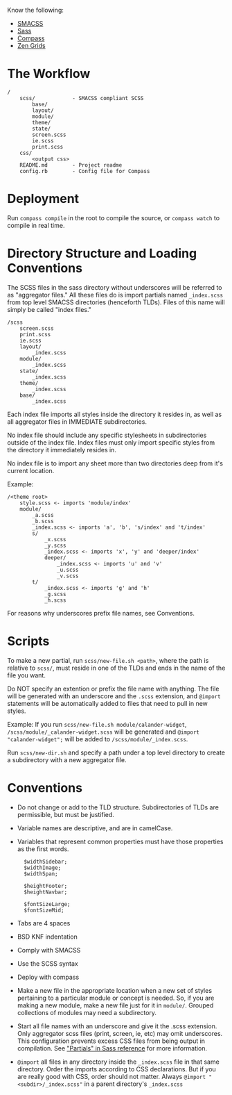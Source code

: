 Know the following:

* [SMACSS](http://www.smacss.com/)
* [Sass](http://www.sass-lang.com)
* [Compass](http://compass-style.org/)
* [Zen Grids](http://zengrids.com/)

# The Workflow

```
/
    scss/            - SMACSS compliant SCSS
        base/ 
        layout/
        module/
        theme/
        state/
        screen.scss
        ie.scss
        print.scss
    css/
        <output css>
    README.md        - Project readme
    config.rb        - Config file for Compass
```

# Deployment

Run `compass compile` in the root to compile the source, or `compass watch` to compile in real time.

# Directory Structure and Loading Conventions

The SCSS files in the sass directory without underscores will be referred to as "aggregator files." All these files do is import partials named `_index.scss` from top level SMACSS directories (henceforth TLDs). Files of this name will simply be called "index files."

```
/scss
    screen.scss
    print.scss
    ie.scss
    layout/
        _index.scss
    module/
        _index.scss
    state/
        _index.scss
    theme/
        _index.scss
    base/
        _index.scss
```

Each index file imports all styles inside the directory it
resides in, as well as all aggregator files in IMMEDIATE
subdirectories.

No index file should include any specific stylesheets in subdirectories outside of the index file. Index files must only import specific styles from the directory it immediately resides in.

No index file is to import any sheet more than two directories
deep from it's current location.

Example:

```
/<theme root>
    style.scss <- imports 'module/index'
    module/
        _a.scss
        _b.scss
        _index.scss <- imports 'a', 'b', 's/index' and 't/index'
        s/
            _x.scss
            _y.scss
            _index.scss <- imports 'x', 'y' and 'deeper/index'
            deeper/
                _index.scss <- imports 'u' and 'v'
                _u.scss
                _v.scss
        t/
            _index.scss <- imports 'g' and 'h'
            _g.scss
            _h.scss
```

For reasons why underscores prefix file names, see Conventions.

# Scripts

To make a new partial, run `scss/new-file.sh <path>`, where the path is relative to `scss/`, must reside in one of the TLDs and ends in the name of the file you want.

Do NOT specify an extention or prefix the file name with anything. The file will be generated with an underscore and the `.scss` extension, and `@import` statements will be automatically added to files that need to pull in new styles.

Example: If you run `scss/new-file.sh module/calander-widget`, `/scss/module/_calander-widget.scss` will be generated and `@import "calander-widget";` will be added to `/scss/module/_index.scss`.

Run `scss/new-dir.sh` and specify a path under a top level directory to create a subdirectory with a new aggregator file.

# Conventions

* Do not change or add to the TLD structure.
  Subdirectories of TLDs are permissible, but must
  be justified.

* Variable names are descriptive, and are in camelCase.

* Variables that represent common properties
  must have those properties as the first words.

        $widthSidebar;
        $widthImage;
        $widthSpan;

        $heightFooter;
        $heightNavbar;

        $fontSizeLarge;
        $fontSizeMid;

* Tabs are 4 spaces

* BSD KNF indentation

* Comply with SMACSS

* Use the SCSS syntax

* Deploy with compass

* Make a new file in the appropriate location when a new set
  of styles pertaining to a particular module or concept is
  needed. So, if you are making a new module, make a new file
  just for it in `module/`. Grouped collections of modules may
  need a subdirectory.

* Start all file names with an underscore and give it the .scss extension.
  Only aggregator scss files (print, screen, ie, etc) may omit underscores.
  This configuration prevents excess CSS files from being output
  in compilation. See ["Partials" in Sass reference](http://is.gd/BbFPaZ)
  for more information.

* `@import` all files in any directory inside the `_index.scss` file
  in that same directory. Order the imports according to CSS declarations.
  But if you are really good with CSS, order should not matter.
  Always `@import "<subdir>/_index.scss"` in a  parent directory's
  `_index.scss`
